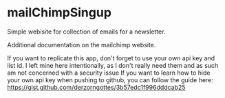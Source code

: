# mailChimpSingup

Simple webisite for collection of emails for a newsletter. 

Additional documentation on the mailchimp website.

If you want to replicate this app, don't forget to use your own api key and list id. I left mine here intentionally, as I don't really need them and as such am not concerned with a security issue
If you want to learn how to hide your own api key when pushing to github, you can follow the guide here: https://gist.github.com/derzorngottes/3b57edc1f996dddcab25
